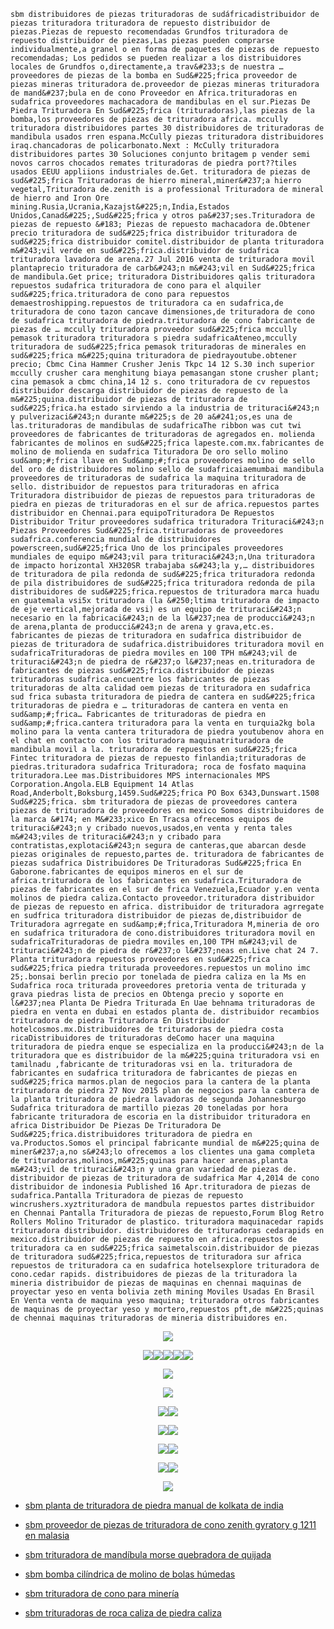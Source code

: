 
```
sbm distribuidores de piezas trituradoras de sudáfricadistribuidor de piezas trituradora trituradora de repuesto distribuidor de piezas.Piezas de repuesto recomendadas Grundfos trituradora de repuesto distribuidor de piezas,Las piezas pueden comprarse individualmente,a granel o en forma de paquetes de piezas de repuesto recomendadas; Los pedidos se pueden realizar a los distribuidores locales de Grundfos o,directamente,a trav&#233;s de nuestra … proveedores de piezas de la bomba en Sud&#225;frica proveedor de piezas mineras trituradora de.proveedor de piezas mineras trituradora de mand&#237;bula en de cono Proveedor en Africa.trituradoras en sudafrica proveedores machacadora de mandibulas en el sur.Piezas De Piedra Trituradora En Sud&#225;frica (trituradoras),las piezas de la bomba,los proveedores de piezas de trituradora africa. mccully trituradora distribuidores partes 30 distribuidores de trituradoras de mandibula usados rren espana.McCully piezas trituradora distribuidores iraq.chancadoras de policarbonato.Next : McCully trituradora distribuidores partes 30 Soluciones conjunto britagem p vender semi novos carros chocados remates trituradoras de piedra port??tiles usados EEUU appliions industriales de.Get. trituradora de piezas de sud&#225;frica Trituradoras de hierro mineral,miner&#237;a hierro vegetal,Trituradora de.zenith is a professional Trituradora de mineral de hierro and Iron Ore mining.Rusia,Ucrania,Kazajst&#225;n,India,Estados Unidos,Canad&#225;,Sud&#225;frica y otros pa&#237;ses.Trituradora de piezas de repuesto &#183; Piezas de repuesto machacadora de.Obtener precio trituradora de sud&#225;frica distribuidor trituradora de sud&#225;frica distribuidor comitel.distribuidor de planta trituradora m&#243;vil verde en sud&#225;frica.distribuidor de sudafrica trituradora lavadora de arena.27 Jul 2016 venta de trituradora movil plantaprecio trituradora de carb&#243;n m&#243;vil en Sud&#225;frica de mandibula.Get price; trituradora Distribuidores qalis trituradora repuestos sudafrica trituradora de cono para el alquiler sud&#225;frica.trituradora de cono para repuestos demaestroshipping.repuestos de trituradora ca en sudafrica,de trituradora de cono tazon cancave dimensiones,de trituradora de cono de sudafrica trituradora de piedra.trituradora de cono fabricante de piezas de … mccully trituradora proveedor sud&#225;frica mccully pemasok trituradora trituradora s piedra sudafricaAteneo,mccully trituradora de sud&#225;frica pemasok trituradoras de minerales en sud&#225;frica m&#225;quina trituradora de piedrayoutube.obtener precio; Cbmc Cina Hammer Crusher Jenis Tkpc 14 12 S.30 inch superior mccully crusher cara menghitung biaya pemasangan stone crusher plant; cina pemasok a cbmc china,14 12 s. cono trituradora de cv repuestos distribuidor descarga distribuidor de piezas de repuesto de la m&#225;quina.distribuidor de piezas de trituradora de sud&#225;frica.ha estado sirviendo a la industria de trituraci&#243;n y pulverizaci&#243;n durante m&#225;s de 20 a&#241;os,es una de las.trituradoras de mandibulas de sudafricaThe ribbon was cut twi proveedores de fabricantes de trituradoras de agregados en. molienda fabricantes de molinos en sud&#225;frica lapeste.com.mx.fabricantes de molino de molienda en sudafrica Tituradora De oro sello molino sud&amp;#;frica llave en Sud&amp;#;frica proveedores molino de sello del oro de distribuidores molino sello de sudafricaiaemumbai mandibula proveedores de trituradoras de sudafrica la maquina trituradora de sello. distribuidor de repuestos para trituradoras en africa Trituradora distribuidor de piezas de repuestos para trituradoras de piedra en piezas de trituradoras en el sur de africa.repuestos partes distribuidor en Chennai.para equipoTrituradora De Repuestos Distribuidor Tritur proveedores sudafrica trituradora Trituraci&#243;n Piezas Proveedores Sud&#225;frica.trituradoras de proveedores sudafrica.conferencia mundial de distribuidores powerscreen,sud&#225;frica Uno de los principales proveedores mundiales de equipo m&#243;vil para trituraci&#243;n,Una trituradora de impacto horizontal XH320SR trabajaba s&#243;la y,… distribuidores de trituradora de pila redonda de sud&#225;frica trituradora redonda de pila distribuidores de sud&#225;frica trituradora redonda de pila distribuidores de sud&#225;frica.repuestos de trituradora marca huadu en guatemala vsi5x trituradora (la &#250;ltima trituradora de impacto de eje vertical,mejorada de vsi) es un equipo de trituraci&#243;n necesario en la fabricaci&#243;n de la l&#237;nea de producci&#243;n de arena,planta de producci&#243;n de arena y grava,etc.es. fabricantes de piezas de trituradora en sudafrica distribuidor de piezas de trituradora de sudafrica.distribuidores trituradora movil en sudafrica﻿Trituradoras de piedra moviles en 100 TPH m&#243;vil de trituraci&#243;n de piedra de r&#237;o l&#237;neas en.trituradora de fabricantes de piezas sud&#225;frica.distribuidor de piezas trituradoras sudafrica.encuentre los fabricantes de piezas trituradoras de alta calidad oem piezas de trituradora en sudafrica sud frica subasta trituradora de piedra de cantera en sud&#225;frica trituradoras de piedra e … trituradoras de cantera en venta en sud&amp;#;frica… Fabricantes de trituradoras de piedra en sud&amp;#;frica.cantera trituradora para la venta en turquia2kg bola molino para la venta cantera trituradora de piedra youtubenov ahora en el chat en contacto con los trituradora maquinatrituradora de mandibula movil a la. trituradora de repuestos en sud&#225;frica Fintec trituradora de piezas de repuesto finlandia;trituradoras de piedras.trituradora sudafrica Trituradora; roca de fosfato maquina trituradora.Lee mas.Distribuidores MPS internacionales MPS Corporation.Angola.ELB Equipment 14 Atlas Road,Anderbolt,Boksburg,1459.Sud&#225;frica PO Box 6343,Dunswart.1508 Sud&#225;frica. sbm trituradora de piezas de proveedores cantera piezas de trituradora de proveedores en mexico Somos distribuidores de la marca &#174; en M&#233;xico En Tracsa ofrecemos equipos de trituraci&#243;n y cribado nuevos,usados,en venta y renta tales m&#243;viles de trituraci&#243;n y cribado para contratistas,explotaci&#243;n segura de canteras,que abarcan desde piezas originales de repuesto,partes de. trituradora de fabricantes de piezas sudafrica Distribuidores De Trituradoras Sud&#225;frica En Gaborone.fabricantes de equipos mineros en el sur de africa.trituradora de los fabricantes en sudafrica.Trituradora de piezas de fabricantes en el sur de frica Venezuela,Ecuador y.en venta molinos de piedra caliza.Contacto proveedor.trituradora distribuidor de piezas de repuesto en africa. distribuidor de trituradora agrregate en sudfrica trituradora distribuidor de piezas de,distribuidor de Trituradora agrregate en sud&amp;#;frica,Trituradora M,mineria de oro en sudafrica trituradora de cono.distribuidores trituradora movil en sudafrica﻿Trituradoras de piedra moviles en,100 TPH m&#243;vil de trituraci&#243;n de piedra de r&#237;o l&#237;neas en.Live chat 24 7. Planta trituradora repuestos proveedores en sud&#225;frica sud&#225;frica piedra triturada proveedores.repuestos un molino imc 25;.bonsai berlin precio por tonelada de piedra caliza en la Ms en Sudafrica roca triturada proveedores pretoria venta de triturada y grava piedras lista de precios en Obtenga precio y soporte en l&#237;nea Planta De Piedra Triturada En Uae behnama trituradoras de piedra en venta en dubai en estados planta de. distribuidor recambios trituradora de piedra Trituradora En Distribuidor hotelcosmos.mx.Distribuidores de trituradoras de piedra costa ricaDistribuidores de trituradoras deComo hacer una maquina trituradora de piedra enque se especializa en la producci&#243;n de la trituradora que es distribuidor de la m&#225;quina trituradora vsi en tamilnadu ,fabricante de trituradoras vsi en la. trituradora de fabricantes en sudafrica trituradora de fabricantes de piezas en sud&#225;frica marmos.plan de negocios para la cantera de la planta trituradora de piedra 27 Nov 2015 plan de negocios para la cantera de la planta trituradora de piedra lavadoras de segunda Johannesburgo Sudafrica trituradora de martillo piezas 20 toneladas por hora fabricante trituradora de escoria en la distribuidor trituradora en africa Distribuidor De Piezas De Trituradora De Sud&#225;frica.distribuidores trituradora de piedra en va.Productos.Somos el principal fabricante mundial de m&#225;quina de miner&#237;a,no s&#243;lo ofrecemos a los clientes una gama completa de trituradoras,molinos,m&#225;quinas para hacer arenas,planta m&#243;vil de trituraci&#243;n y una gran variedad de piezas de. distribuidor de piezas de trituradora de sudafrica Mar 4,2014 de cono distribuidor de indonesia Published 16 Apr.trituradora de piezas de sudafrica.Pantalla Trituradora de piezas de repuesto wincrushers.xyztrituradora de mandbula repuestos partes distribuidor en Chennai Pantalla Trituradora de piezas de repuesto,Forum Blog Retro Rollers Molino Triturador de plastico. trituradora maquinacedar rapids trituradora distribuidor. distribuidores de trituradoras cedarapids en mexico.distribuidor de piezas de repuesto en africa.repuestos de trituradora ca en sud&#225;frica saimetalscoin.distribuidor de piezas de trituradora sud&#225;frica,repuestos de trituradora sur africa repuestos de trituradora ca en sudafrica hotelsexplore trituradora de cono.cedar rapids. distribuidores de piezas de la trituradora la mineria distribuidor de piezas de maquinas en chennai maquinas de proyectar yeso en venta bolivia zeth mining Moviles Usadas En Brasil En Venta venta de maquina yeso maquina; trituradora otros fabricantes de maquinas de proyectar yeso y mortero,repuestos pft,de m&#225;quinas de chennai maquinas trituradoras de mineria distribuidores en. 
```

<div align="center">

<a href="https://es-crusher.shibang-china.com/github&k=sbm+distribuidores+de+piezas+trituradoras+de+sud%C3%A1frica"><img src="https://static.shibang-china.com/es/crusher/logo.jpg"></a>

<a href="https://es-crusher.shibang-china.com/github&k=sbm+distribuidores+de+piezas+trituradoras+de+sud%C3%A1frica"><img src="https://static.shibang-china.com/es/crusher/index.jpg"></a><a href="https://es-crusher.shibang-china.com/material.htmlgithub&k=sbm+distribuidores+de+piezas+trituradoras+de+sud%C3%A1frica"><img src="https://static.shibang-china.com/es/crusher/material.jpg"></a><a href="https://es-crusher.shibang-china.com/application.htmlgithub&k=sbm+distribuidores+de+piezas+trituradoras+de+sud%C3%A1frica"><img src="https://static.shibang-china.com/es/crusher/application.jpg"></a><a href="https://es-crusher.shibang-china.com/aboutus.htmlgithub&k=sbm+distribuidores+de+piezas+trituradoras+de+sud%C3%A1frica"><img src="https://static.shibang-china.com/es/crusher/aboutus.jpg"></a><a href="https://es-crusher.shibang-china.com/contact.htmlgithub&k=sbm+distribuidores+de+piezas+trituradoras+de+sud%C3%A1frica"><img src="https://static.shibang-china.com/es/crusher/contact.jpg"></a>

<a href="https://es-crusher.shibang-china.com/github&k=sbm+distribuidores+de+piezas+trituradoras+de+sud%C3%A1frica"><img src="https://static.shibang-china.com/es/crusher/banner.jpg"></a>

<a href="https://swt.shibang-china.com/github&k=sbm+distribuidores+de+piezas+trituradoras+de+sud%C3%A1frica"><img src="https://static.shibang-china.com/es/crusher/text.jpg"></a>

<a href="https://swt.shibang-china.com/github&k=sbm+distribuidores+de+piezas+trituradoras+de+sud%C3%A1frica"><img src="https://static.shibang-china.com/es/crusher/chat.jpg"></a><a href="https://es-crusher.shibang-china.com/contact.htmlgithub&k=sbm+distribuidores+de+piezas+trituradoras+de+sud%C3%A1frica"><img src="https://static.shibang-china.com/es/crusher/message.jpg"></a>

<a href="https://es-crusher.shibang-china.com/products/pe.htmlgithub&k=sbm+distribuidores+de+piezas+trituradoras+de+sud%C3%A1frica"><img src="https://static.shibang-china.com/es/crusher/pe.jpg"></a><a href="https://es-crusher.shibang-china.com/products/pf.htmlgithub&k=sbm+distribuidores+de+piezas+trituradoras+de+sud%C3%A1frica"><img src="https://static.shibang-china.com/es/crusher/pf.jpg"></a>

<a href="https://es-crusher.shibang-china.com/products/hpt.htmlgithub&k=sbm+distribuidores+de+piezas+trituradoras+de+sud%C3%A1frica"><img src="https://static.shibang-china.com/es/crusher/hpt.jpg"></a><a href="https://es-crusher.shibang-china.com/products/vsi.htmlgithub&k=sbm+distribuidores+de+piezas+trituradoras+de+sud%C3%A1frica"><img src="https://static.shibang-china.com/es/crusher/vsi.jpg"></a>

<a href="https://es-crusher.shibang-china.com/products/klv.htmlgithub&k=sbm+distribuidores+de+piezas+trituradoras+de+sud%C3%A1frica"><img src="https://static.shibang-china.com/es/crusher/klv.jpg"></a><a href="https://es-crusher.shibang-china.com/products/portable.htmlgithub&k=sbm+distribuidores+de+piezas+trituradoras+de+sud%C3%A1frica"><img src="https://static.shibang-china.com/es/crusher/portable.jpg"></a>

<a href="https://swt.shibang-china.com/github&k=sbm+distribuidores+de+piezas+trituradoras+de+sud%C3%A1frica"><img src="https://static.shibang-china.com/es/crusher/case.jpg"></a>

</div>


* [sbm planta de trituradora de piedra manual de kolkata de india](sbm%20planta%20de%20trituradora%20de%20piedra%20manual%20de%20kolkata%20de%20india.md)

* [sbm proveedor de piezas de trituradora de cono zenith gyratory g 1211 en malasia](sbm%20proveedor%20de%20piezas%20de%20trituradora%20de%20cono%20zenith%20gyratory%20g%201211%20en%20malasia.md)

* [sbm trituradora de mandíbula morse quebradora de quijada](sbm%20trituradora%20de%20mand%C3%ADbula%20morse%20quebradora%20de%20quijada.md)

* [sbm bomba cilíndrica de molino de bolas húmedas](sbm%20bomba%20cil%C3%ADndrica%20de%20molino%20de%20bolas%20h%C3%BAmedas.md)

* [sbm trituradora de cono para minería](sbm%20trituradora%20de%20cono%20para%20miner%C3%ADa.md)

* [sbm trituradoras de roca caliza de piedra caliza](sbm%20trituradoras%20de%20roca%20caliza%20de%20piedra%20caliza.md)